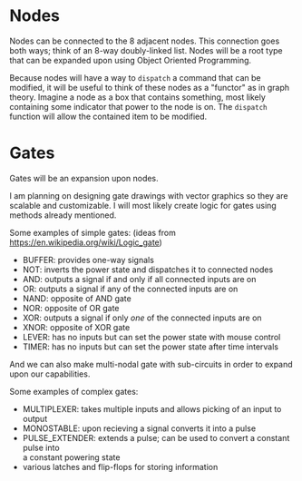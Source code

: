 Nodes
===
Nodes can be connected to the 8 adjacent nodes. This connection goes both ways;
think of an 8-way doubly-linked list. Nodes will be a root type that can be
expanded upon using Object Oriented Programming.

Because nodes will have a way to `dispatch` a command that can be modified, it
will be useful to think of these nodes as a "functor" as in graph theory.
Imagine a node as a box that contains something, most likely containing some
indicator that power to the node is on. The `dispatch` function will allow
the contained item to be modified.

Gates
===
Gates will be an expansion upon nodes.

I am planning on designing gate drawings with vector graphics so they are
scalable and customizable.  I will most likely create logic for gates using
methods already mentioned.

Some examples of simple gates: (ideas from <https://en.wikipedia.org/wiki/Logic_gate>)
- BUFFER: provides one-way signals
- NOT: inverts the power state and dispatches it to connected nodes
- AND: outputs a signal if and only if all connected inputs are on
- OR: outputs a signal if any of the connected inputs are on
- NAND: opposite of AND gate
- NOR: opposite of OR gate
- XOR: outputs a signal if only _one_ of the connected inputs are on
- XNOR: opposite of XOR gate
- LEVER: has no inputs but can set the power state with mouse control
- TIMER: has no inputs but can set the power state after time intervals

And we can also make multi-nodal gate with sub-circuits in order to expand upon
our capabilities.

Some examples of complex gates:
- MULTIPLEXER: takes multiple inputs and allows picking of an input to output
- MONOSTABLE: upon recieving a signal converts it into a pulse
- PULSE_EXTENDER: extends a pulse; can be used to convert a constant pulse into  
  a constant powering state
- various latches and flip-flops for storing information
